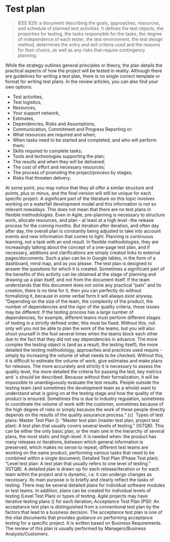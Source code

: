 # Test plan
> IEEE 829: a document describing the goals, approaches, resources, and schedule of planned test activities. It defines the test objects, the properties for testing, the tasks responsible for the tasks, the degree of independence of each tester, the test environment, the test design method, determines the entry and exit criteria used and the reasons for their choice, as well as any risks that require contingency planning.

While the strategy outlines general principles or theory, the plan details the practical aspects of how the project will be tested in reality.
Although there are guidelines for writing a test plan, there is no single correct template or format for writing test plans. In the review articles, you can also find your own options:
- Test activities,
- Test logistics,
- Resources,
- Your support network,
- Estimates,
- Dependencies, Risks and Assumptions,
- Communication, Commitment and Progress Reporting
or:
- What resources are required and when;
- When tasks need to be started and completed, and who will perform them;
- Skills required to complete tasks;
- Tools and technologies supporting the plan;
- The results and when they will be delivered;
- The cost of effort and necessary resources;
- The process of promoting the project/process by stages;
- Risks that threaten delivery.
  
At some point, you may notice that they all offer a similar structure and points, plus or minus, and the final version will still be unique for each specific project. A significant part of the literature on this topic involves working on a waterfall development model and this information is not so relevant nowadays. This does not mean that there are no test plans in flexible methodologies. Even in Agile, pre-planning is necessary to structure work, allocate resources, and plan - at least at a high level -the release process for the coming months. But iteration after iteration, and often day after day, the overall plan is constantly being adjusted to take into account events and new information that comes to light. Planning is continuous learning, not a task with an end result.
In flexible methodologies, they are increasingly talking about the concept of a one-page test plan, and if necessary, additions and clarifications are simply created links to external pages/documents. Such a plan can be in Google tables, in the form of a dashboard, mind map, and as you please. The test plan is designed to answer the questions for which it is created. Sometimes a significant part of the benefits of this activity can be obtained at the stage of planning and drawing up a plan itself, and not from the document itself. If the team understands that this document does not solve any practical “pain” and its creation, there is no time for it, then you can perfectly do without formalizing it, because in some verbal form it will always exist anyway.
“Depending on the size of the team, the complexity of the product, the number of dependencies and the rigor of the quality criteria, these issues may be different. If the testing process has a large number of dependencies, for example, different teams must perform different stages of testing in a strictly defined order, this must be fixed. Without this, not only will you not be able to plan the work of the teams, but you will also shoot yourself in the foot several times when the teams block each other due to the fact that they did not say dependencies in advance. The more complex the testing object is (and as a result, the testing itself), the more detailed the testing methodology, approaches and practices used require - simply by increasing the volume of what needs to be checked. Without this, it is difficult to estimate the volume of work, give estimates and make plans for releases. The more accurately and strictly it is necessary to assess the quality level, the more detailed the criteria for passing the test, key metrics and `s should be described. Because without their formalization, it will be impossible to unambiguously evaluate the test results. People outside the testing team (and sometimes the development team as a whole) want to understand what is going on at the testing stage and how the quality of the product is ensured. Sometimes this is due to industry regulation, sometimes to coordinate the volume of work with the customer, sometimes because of the high degree of risks or simply because the work of these people directly depends on the results of the quality assurance process.“ (c) ​
Types of test plans:
Master Test Plan (): “Master test plan (master test plan, project test plan): A test plan that usually covers several levels of testing.” (ISTQB). This can be either the only basic plan, or the main one in the hierarchy of several plans, the most static and high-level. It is needed when:
the product has many releases or iterations, between which general information is preserved, which makes no sense to repeat;
different test teams are working on the same product, performing various tasks that need to be combined within a single document;
Detailed Test Plan (Phase Test plan): “Level test plan: A test plan that usually refers to one level of testing.” (ISTQB). A detailed plan is drawn up for each release/iteration or for each team within the project and is dynamic, i.e. it can undergo changes as necessary. Its main purpose is to briefly and clearly reflect the tasks of testing. There may be several detailed plans for individual software modules or test teams. In addition, plans can be created for individual levels of testing (Level Test Plan) or types of testing. Agile projects may have iterative testing plans () for each iteration;
Acceptance Test Plan (PSI): An acceptance test plan is distinguished from a conventional test plan by the factors that lead to a business decision. The acceptance test plan is one of the vital documents that provides guidance on performing acceptance testing for a specific project. It is written based on Business Requirements. The review of this plan is usually performed by Managers/Business Analysts/Customers.
